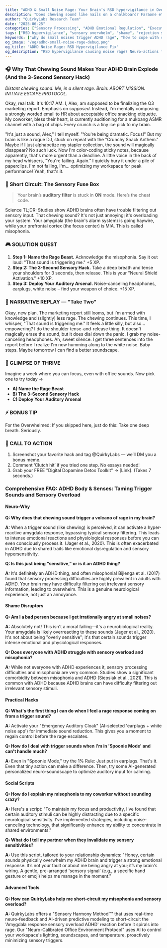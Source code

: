 ```yaml
---
title: "ADHD & Small Noise Rage: Your Brain’s RSD hypervigilance in Overdrive (Debug It)"
description: "Does chewing sound like nails on a chalkboard? Faraone et al., 2021 proves RSD hypervigilance fuels sensory overwhelm. Neuro-Action Checklist."
author: "QuirkyLabs Research Team"
date: "2025-06-25"
categories: ["Sensory Processing", "ADHD Emotional Regulation", "Executive Dysfunction"]
tags: ["RSD hypervigilance", "sensory overwhelm", "shame", "rejection sensitivity", "misophonia", "emotional dysregulation"]
keywords: ["why do small noises trigger ADHD rage", "how to cope with sensory overload ADHD", "ADHD self-care", "digital dopamine traps ADHD", "interoception ADHD hunger cues", "ADHD hygiene hacks"]
og_image: "/og/adhd-small-noise-rage-debug.png"
og_title: "ADHD Noise Rage: RSD Hypervigilance Fix"
og_description: "RSD hypervigilance causing noise rage? Neuro-actions for sensory safety."
---
```


<script type="application/ld+json">
{
  "@context": "https://schema.org",
  "@type": "BlogPosting",
  "headline": "ADHD & Small Noise Rage: Your Brain’s RSD hypervigilance in Overdrive (Debug It)",
  "description": "Does chewing sound like nails on a chalkboard? Faraone et al., 2021 proves RSD hypervigilance fuels sensory overwhelm. Neuro-Action Checklist.",
  "image": "https://quirkylabs.com/og/adhd-small-noise-rage-debug.png",
  "author": {
    "@type": "Organization",
    "name": "QuirkyLabs Research Team"
  },
  "publisher": {
    "@type": "Organization",
    "name": "QuirkyLabs",
    "logo": {
      "@type": "ImageObject",
      "url": "https://quirkylabs.com/logo.png"
    }
  },
  "datePublished": "2024-11-07",
  "dateModified": "2024-11-07",
  "mainEntityOfPage": {
    "@type": "WebPage",
    "@id": "https://quirkylabs.com/adhd-body-and-senses.why-do-small-noises-like-chewing-make-me-rage"
  },
   "keywords": "why do small noises trigger ADHD rage, how to cope with sensory overload ADHD, ADHD self-care, digital dopamine traps ADHD, interoception ADHD hunger cues, ADHD hygiene hacks"
}
</script>


### **🎧 Why That Chewing Sound Makes Your ADHD Brain Explode (And the 3-Second Sensory Hack)**

*Distant chewing sound.*
*Me, in a silent rage.*
*Brain: ABORT MISSION. INITIATE ESCAPE PROTOCOL.*
<!-- 🎨 *[MidJourney: Office worker with noise-canceling headphones glaring daggers at a coworker happily munching on an apple, thought bubble saying "I'm not crazy, you're loud!"]* -->

Okay, real talk. It's 10:17 AM. I, Alex, am supposed to be finalizing the Q3 marketing report. Emphasis on *supposed*. Instead, I'm mentally composing a strongly worded email to HR about acceptable office snacking etiquette. My coworker, bless their heart, is currently auditioning for a mukbang ASMR channel with a bag of chips. Every crunch is a tiny ice pick to my brain.

"It's just a sound, Alex," I tell myself. "You're being dramatic. Focus!" But my brain is like a rogue DJ, stuck on repeat with the "Crunchy Snack Anthem." Maybe if I just alphabetize my stapler collection, the sound will magically disappear? No such luck. Now I'm color-coding sticky notes, because apparently, that's more urgent than a deadline. A little voice in the back of my head whispers, "You're failing. Again." I quickly bury it under a pile of paperclips. I'm not failing, I'm... optimizing my workspace for peak performance! Yeah, that's it.

### 🧠 Short Circuit: The Sensory Fuse Box

> Your brain’s **auditory filter** is stuck in **ON** mode. Here’s the cheat code.
<!-- > - 🎨 *[Canva: Side-by-side illustration of a neurotypical brain with a smooth volume knob vs. an ADHD brain with a broken knob stuck on MAX volume.]* -->

Science TL;DR: Studies show ADHD brains often have trouble filtering out sensory input. That chewing sound? It's not just annoying; it's overloading your system. Your amygdala (the brain's alarm system) is going haywire, while your prefrontal cortex (the focus center) is MIA. This is called misophonia.

### 🎮 SOLUTION QUEST

1. **Step 1: Name the Rage Beast.** Acknowledge the misophonia. Say it out loud: "That sound is triggering me." +5 XP.
   <!-- * 📻 *[Podcast Script Note: Sound effect: A small "ding!"]* -->
2. **Step 2: The 3-Second Sensory Hack.** Take a deep breath and tense your shoulders for 3 seconds, then release. This is your "Neural Shield Activation." +10 XP.
   <!-- * 😂 *[Before/After: 'Trying to ignore the sound' (impossible) vs. 'Tense/Release' (slightly less impossible).]* -->
3. **Step 3: Deploy Your Auditory Arsenal.** Noise-canceling headphones, earplugs, white noise – find your weapon of choice. +15 XP.
   <!-- * 📻 *[Podcast Script Note: Sound effect: A satisfying "click" of headphones.]* -->

### 🔄 NARRATIVE REPLAY — "Take Two"

Okay, new plan. The marketing report still looms, but I'm armed with knowledge and (slightly) less rage. The chewing continues. This time, I whisper, "That sound is triggering me." It feels a little silly, but also… empowering? I do the shoulder tense-and-release thing. It doesn't magically erase the sound, but it does dial down the panic. I grab my noise-canceling headphones. Ah, sweet silence. I get three sentences into the report before I realize I'm now humming along to the white noise. Baby steps. Maybe tomorrow I can find a better soundscape.

<!-- 🎨 *[DALL·E: Cartoon character wearing noise-canceling headphones, typing furiously on a laptop. A thought bubble says "Progress?"]* -->

### 🌟 GLIMPSE OF THRIVE

Imagine a week where you can focus, even with office sounds. Now pick one to try today →
- **A) Name the Rage Beast**
- **B) The 3-Second Sensory Hack**
- **C) Deploy Your Auditory Arsenal**

### ⚡ BONUS TIP

For the Overwhelmed: If you skipped here, just do this: Take one deep breath. Seriously.

<!-- 😂 *[Visual: Phone notification meme: ‘Quick question…’ with ‘This is fine’ dog in background.]* -->

### 📢 CALL TO ACTION

1. Screenshot your favorite hack and tag @QuirkyLabs — we’ll DM you a bonus meme.
2. Comment ‘Clutch hit’ if you tried one step. No essays needed!
3. Grab your FREE "Digital Dopamine Detox Toolkit" → [Link]. (Takes 7 seconds.)

<!-- 🎨 Meme Trap Box:
> That feeling when you're trying to work but every sound is a personal attack. Sound familiar? [Insert cartoon: character sweating at desk with chaos bubbles, one bubble saying "Is that person *breathing* too loudly?!"] -->

### **Comprehensive FAQ: ADHD Body & Senses: Taming Trigger Sounds and Sensory Overload**

#### **Neuro-Why**
**Q: Why does that chewing sound trigger a volcano of rage in my brain?**

**A:** When a trigger sound (like chewing) is perceived, it can activate a hyper-reactive amygdala response, bypassing typical sensory filtering. This leads to intense emotional reactions and physiological responses before you can even consciously process it. (Jager et al., 2020). This is often exacerbated in ADHD due to shared traits like emotional dysregulation and sensory hypersensitivity.

**Q: Is this just being "sensitive," or is it an ADHD thing?**

**A:** It's definitely an ADHD thing, and often misophonia! Bijlenga et al. (2017) found that sensory processing difficulties are highly prevalent in adults with ADHD. Your brain may have difficulty filtering out irrelevant sensory information, leading to overwhelm. This is a genuine neurological experience, not just an annoyance.

#### **Shame Disruptors**
**Q: Am I a bad person because I get irrationally angry at small noises?**

**A:** Absolutely not! This isn't a moral failing—it's a neurobiological reality. Your amygdala is likely overreacting to these sounds (Jager et al., 2020). It's not about being "overly sensitive"; it's that certain sounds trigger intense emotional and physiological responses.

**Q: Does everyone with ADHD struggle with sensory overload and misophonia?**

**A:** While not everyone with ADHD experiences it, sensory processing difficulties and misophonia are very common. Studies show a significant comorbidity between misophonia and ADHD (Siepsiak et al., 2021). This is common with ADHD because ADHD brains can have difficulty filtering out irrelevant sensory stimuli.

#### **Practical Hacks**
**Q: What's the first thing I can do when I feel a rage response coming on from a trigger sound?**

**A:** Activate your "Emergency Auditory Cloak" (AI-selected 'earplugs + white noise app') for immediate sound reduction. This gives you a moment to regain control before the rage escalates.

**Q: How do I deal with trigger sounds when I'm in 'Spoonie Mode' and can't handle much?**

**A:** Even in "Spoonie Mode," try the 1% Rule: Just put in earplugs. That's it. Even that tiny action can make a difference. Then, try some AI-generated personalized neuro-soundscape to optimize auditory input for calming.

#### **Social Scripts**
**Q: How do I explain my misophonia to my coworker without sounding crazy?**

**A:** Here's a script: "To maintain my focus and productivity, I've found that certain auditory stimuli can be highly distracting due to a specific neurological sensitivity. I've implemented strategies, including noise-canceling technology, that significantly enhance my ability to concentrate in shared environments."

**Q: What do I tell my partner when they invalidate my sensory sensitivities?**

**A:** Use this script, tailored to your relationship dynamics: "Honey, certain sounds physically overwhelm my ADHD brain and trigger a strong emotional response. It’s not your fault or about me being angry at you; it’s my brain's wiring. A gentle, pre-arranged 'sensory signal' (e.g., a specific hand gesture or emoji) helps me manage in the moment."

#### **Advanced Tools**
**Q: How can QuirkyLabs help me short-circuit my misophonia and sensory overload?**

**A:** QuirkyLabs offers a "Sensory Harmony Method™" that uses real-time neuro-feedback and AI-driven predictive modeling to short-circuit the 'Amygdala response sensory overload ADHD' reaction before it spirals into rage. Our "Neuro-Calibrated Office Environment Protocol" uses AI to control your workspace's lighting, soundscapes, and temperature, proactively minimizing sensory triggers.

<script type="application/ld+json">
    {
  "@context": "https://schema.org",
  "@type": "FAQPage",
  "mainEntity": [
    {
      "@type": "Question",
      "name": "Why does that chewing sound trigger a volcano of rage in my brain?",
      "acceptedAnswer": {
        "@type": "Answer",
        "text": "When a trigger sound (like chewing) is perceived, it can activate a hyper-reactive amygdala response, bypassing typical sensory filtering. This leads to intense emotional reactions and physiological responses before you can even consciously process it. (Jager et al., 2020). This is often exacerbated in ADHD due to shared traits like emotional dysregulation and sensory hypersensitivity."
      }
    },
    {
      "@type": "Question",
      "name": "Is this just being \"sensitive,\" or is it an ADHD thing?",
      "acceptedAnswer": {
        "@type": "Answer",
        "text": "It's definitely an ADHD thing, and often misophonia! Bijlenga et al. (2017) found that sensory processing difficulties are highly prevalent in adults with ADHD. Your brain may have difficulty filtering out irrelevant sensory information, leading to overwhelm. This is a genuine neurological experience, not just an annoyance."
      }
    },
    {
      "@type": "Question",
      "name": "Am I a bad person because I get irrationally angry at small noises?",
      "acceptedAnswer": {
        "@type": "Answer",
        "text": "Absolutely not! This isn't a moral failing—it's a neurobiological reality. Your amygdala is likely overreacting to these sounds (Jager et al., 2020). It's not about being \"overly sensitive\"; it's that certain sounds trigger intense emotional and physiological responses."
      }
    },
    {
      "@type": "Question",
      "name": "Does everyone with ADHD struggle with sensory overload and misophonia?",
      "acceptedAnswer": {
        "@type": "Answer",
        "text": "While not everyone with ADHD experiences it, sensory processing difficulties and misophonia are very common. Studies show a significant comorbidity between misophonia and ADHD (Siepsiak et al., 2021). This is common with ADHD because ADHD brains can have difficulty filtering out irrelevant sensory stimuli."
      }
    },
    {
      "@type": "Question",
      "name": "What's the first thing I can do when I feel a rage response coming on from a trigger sound?",
      "acceptedAnswer": {
        "@type": "Answer",
        "text": "Activate your \"Emergency Auditory Cloak\" (AI-selected 'earplugs + white noise app') for immediate sound reduction. This gives you a moment to regain control before the rage escalates."
      }
    },
    {
      "@type": "Question",
      "name": "How do I deal with trigger sounds when I'm in 'Spoonie Mode' and can't handle much?",
      "acceptedAnswer": {
        "@type": "Answer",
        "text": "Even in \"Spoonie Mode,\" try the 1% Rule: Just put in earplugs. That's it. Even that tiny action can make a difference. Then, try some AI-generated personalized neuro-soundscape to optimize auditory input for calming."
      }
    },
    {
      "@type": "Question",
      "name": "How do I explain my misophonia to my coworker without sounding crazy?",
      "acceptedAnswer": {
        "@type": "Answer",
        "text": "Here's a script: \"To maintain my focus and productivity, I've found that certain auditory stimuli can be highly distracting due to a specific neurological sensitivity. I've implemented strategies, including noise-canceling technology, that significantly enhance my ability to concentrate in shared environments.\""
      }
    },
    {
      "@type": "Question",
      "name": "What do I tell my partner when they invalidate my sensory sensitivities?",
      "acceptedAnswer": {
        "@type": "Answer",
        "text": "Use this script, tailored to your relationship dynamics: \"Honey, certain sounds physically overwhelm my ADHD brain and trigger a strong emotional response. It’s not your fault or about me being angry at you; it’s my brain's wiring. A gentle, pre-arranged 'sensory signal' (e.g., a specific hand gesture or emoji) helps me manage in the moment.\""
      }
    },
    {
      "@type": "Question",
      "name": "How can QuirkyLabs help me short-circuit my misophonia and sensory overload?",
      "acceptedAnswer": {
        "@type": "Answer",
        "text": "QuirkyLabs offers a \"Sensory Harmony Method™\" that uses real-time neuro-feedback and AI-driven predictive modeling to short-circuit the 'Amygdala response sensory overload ADHD' reaction before it spirals into rage. Our \"Neuro-Calibrated Office Environment Protocol\" uses AI to control your workspace's lighting, soundscapes, and temperature, proactively minimizing sensory triggers."
      }
    }
  ]
}
</script>